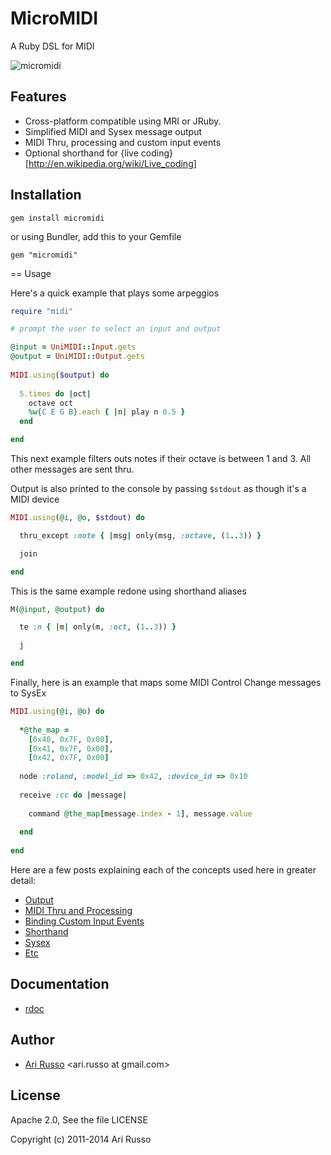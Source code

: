 # MicroMIDI

A Ruby DSL for MIDI

![micromidi](http://img855.imageshack.us/img855/9804/midi.png)

## Features
 
* Cross-platform compatible using MRI or JRuby.
* Simplified MIDI and Sysex message output
* MIDI Thru, processing and custom input events
* Optional shorthand for {live coding}[http://en.wikipedia.org/wiki/Live_coding]

## Installation

`gem install micromidi`

or using Bundler, add this to your Gemfile

`gem "micromidi"`

== Usage

Here's a quick example that plays some arpeggios

```ruby
require "midi"

# prompt the user to select an input and output

@input = UniMIDI::Input.gets
@output = UniMIDI::Output.gets
  
MIDI.using($output) do
    
  5.times do |oct|
    octave oct
    %w{C E G B}.each { |n| play n 0.5 }
  end

end
```
    
This next example filters outs notes if their octave is between 1 and 3.  All other messages are sent thru.  

Output is also printed to the console by passing `$stdout` as though it's a MIDI device

```ruby
MIDI.using(@i, @o, $stdout) do

  thru_except :note { |msg| only(msg, :octave, (1..3)) }

  join

end
```

This is the same example redone using shorthand aliases

```ruby
M(@input, @output) do

  te :n { |m| only(m, :oct, (1..3)) }

  j

end
```
  
Finally, here is an example that maps some MIDI Control Change messages to SysEx
  
```ruby
MIDI.using(@i, @o) do
  
  *@the_map =
    [0x40, 0x7F, 0x00],
    [0x41, 0x7F, 0x00],
    [0x42, 0x7F, 0x00]
  
  node :roland, :model_id => 0x42, :device_id => 0x10
  
  receive :cc do |message|
    
    command @the_map[message.index - 1], message.value
      
  end
  
end 
```

Here are a few posts explaining each of the concepts used here in greater detail:

* [Output](http://tx81z.blogspot.com/2011/08/micromidi-midi-messages-and-output.html)
* [MIDI Thru and Processing](http://tx81z.blogspot.com/2011/08/micromidi-midi-thru-and-midi-processing.html)
* [Binding Custom Input Events](http://tx81z.blogspot.com/2011/08/micromidi-custom-events.html)
* [Shorthand](http://tx81z.blogspot.com/2011/08/micromidi-shorthand.html)
* [Sysex](http://tx81z.blogspot.com/2011/09/generating-sysex-messages-with.html)
* [Etc](http://tx81z.blogspot.com/2011/09/more-micromidi-tricks.html)
 
## Documentation

* [rdoc](http://rubydoc.info/github/arirusso/micromidi)

## Author

* [Ari Russo](http://github.com/arirusso) <ari.russo at gmail.com>

## License

Apache 2.0, See the file LICENSE

Copyright (c) 2011-2014 Ari Russo